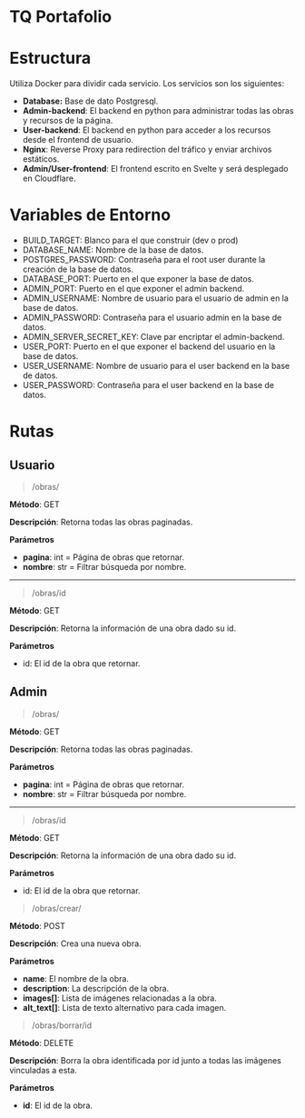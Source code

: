 # TQ Portafolio

# Estructura

Utiliza Docker para dividir cada servicio. 
Los servicios son los siguientes:

- **Database:** Base de dato Postgresql.
- **Admin-backend**: El backend en python para administrar todas las obras y recursos de la página.
- **User-backend**: El backend en python para acceder a los recursos desde el frontend de usuario.
- **Nginx**: Reverse Proxy para redirection del tráfico y enviar archivos estáticos.
- **Admin/User-frontend**: El frontend escrito en Svelte y será desplegado en Cloudflare.

# Variables de Entorno

- BUILD_TARGET: Blanco para el que construir (dev o prod)
- DATABASE_NAME: Nombre de la base de datos.
- POSTGRES_PASSWORD: Contraseña para el root user durante la creación de la base de datos.
- DATABASE_PORT: Puerto en el que exponer la base de datos.
- ADMIN_PORT: Puerto en el que exponer el admin backend.
- ADMIN_USERNAME: Nombre de usuario para el usuario de admin en la base de datos.
- ADMIN_PASSWORD: Contraseña para el usuario admin en la base de datos.
- ADMIN_SERVER_SECRET_KEY: Clave par encriptar el admin-backend.
- USER_PORT: Puerto en el que exponer el backend del usuario en la base de datos.
- USER_USERNAME: Nombre de usuario para el user backend en la base de datos.
- USER_PASSWORD: Contraseña para el user backend en la base de datos.

# Rutas

## Usuario

> /obras/

**Método**: GET

**Descripción**: Retorna todas las obras paginadas.

**Parámetros**

- **pagina**: int = Página de obras que retornar.
- **nombre**: str = Filtrar búsqueda por nombre.

--- 

> /obras/id

**Método**: GET

**Descripción**: Retorna la información de una obra dado su id.

**Parámetros**

- id: El id de la obra que retornar.

## Admin

> /obras/

**Método**: GET

**Descripción**: Retorna todas las obras paginadas.

**Parámetros**

- **pagina**: int = Página de obras que retornar.
- **nombre**: str = Filtrar búsqueda por nombre.

--- 

> /obras/id

**Método**: GET

**Descripción**: Retorna la información de una obra dado su id.

**Parámetros**

- id: El id de la obra que retornar.

> /obras/crear/

**Método**: POST

**Descripción**: Crea una nueva obra.

**Parámetros**

- **name**: El nombre de la obra.
- **description**: La descripción de la obra.
- **images[]**: Lista de imágenes relacionadas a la obra.
- **alt_text[]**: Lista de texto alternativo para cada imagen. 

> /obras/borrar/id

**Método**: DELETE

**Descripción**: Borra la obra identificada por id junto a 
todas las imágenes vinculadas a esta.

**Parámetros**

- **id**: El id de la obra.
